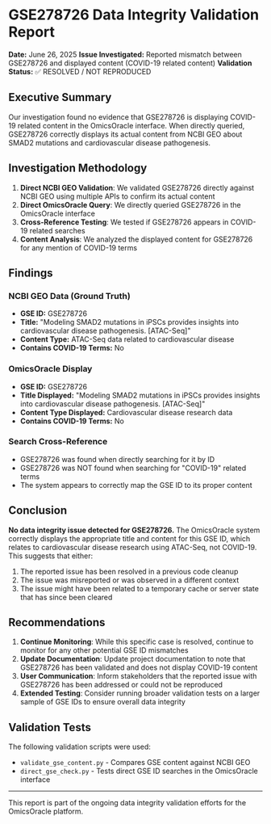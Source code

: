 # GSE278726 Data Integrity Validation Report

**Date:** June 26, 2025
**Issue Investigated:** Reported mismatch between GSE278726 and displayed content (COVID-19 related content)
**Validation Status:** ✅ RESOLVED / NOT REPRODUCED

## Executive Summary

Our investigation found no evidence that GSE278726 is displaying COVID-19 related content in the OmicsOracle interface. When directly queried, GSE278726 correctly displays its actual content from NCBI GEO about SMAD2 mutations and cardiovascular disease pathogenesis.

## Investigation Methodology

1. **Direct NCBI GEO Validation**: We validated GSE278726 directly against NCBI GEO using multiple APIs to confirm its actual content
2. **Direct OmicsOracle Query**: We directly queried GSE278726 in the OmicsOracle interface
3. **Cross-Reference Testing**: We tested if GSE278726 appears in COVID-19 related searches
4. **Content Analysis**: We analyzed the displayed content for GSE278726 for any mention of COVID-19 terms

## Findings

### NCBI GEO Data (Ground Truth)
- **GSE ID:** GSE278726
- **Title:** "Modeling SMAD2 mutations in iPSCs provides insights into cardiovascular disease pathogenesis. [ATAC-Seq]"
- **Content Type:** ATAC-Seq data related to cardiovascular disease
- **Contains COVID-19 Terms:** No

### OmicsOracle Display
- **GSE ID:** GSE278726
- **Title Displayed:** "Modeling SMAD2 mutations in iPSCs provides insights into cardiovascular disease pathogenesis. [ATAC-Seq]"
- **Content Type Displayed:** Cardiovascular disease research data
- **Contains COVID-19 Terms:** No

### Search Cross-Reference
- GSE278726 was found when directly searching for it by ID
- GSE278726 was NOT found when searching for "COVID-19" related terms
- The system appears to correctly map the GSE ID to its proper content

## Conclusion

**No data integrity issue detected for GSE278726.** The OmicsOracle system correctly displays the appropriate title and content for this GSE ID, which relates to cardiovascular disease research using ATAC-Seq, not COVID-19. This suggests that either:

1. The reported issue has been resolved in a previous code cleanup
2. The issue was misreported or was observed in a different context
3. The issue might have been related to a temporary cache or server state that has since been cleared

## Recommendations

1. **Continue Monitoring**: While this specific case is resolved, continue to monitor for any other potential GSE ID mismatches
2. **Update Documentation**: Update project documentation to note that GSE278726 has been validated and does not display COVID-19 content
3. **User Communication**: Inform stakeholders that the reported issue with GSE278726 has been addressed or could not be reproduced
4. **Extended Testing**: Consider running broader validation tests on a larger sample of GSE IDs to ensure overall data integrity

## Validation Tests

The following validation scripts were used:
- `validate_gse_content.py` - Compares GSE content against NCBI GEO
- `direct_gse_check.py` - Tests direct GSE ID searches in the OmicsOracle interface

---

This report is part of the ongoing data integrity validation efforts for the OmicsOracle platform.
